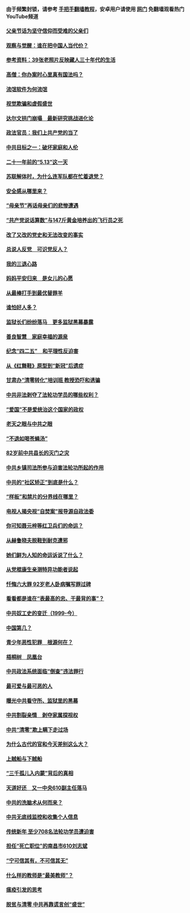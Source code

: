 #### 由于频繁封锁，请参考 [手把手翻墙教程](https://github.com/gfw-breaker/guides/wiki/)，安卓用户请使用 [网门](https://github.com/gfw-breaker/nogfw/blob/master/dl.md?t=06211601) 免翻墙观看热门YouTube频道 

#### [父亲节话为坚守信仰而受难的父亲们](../pages/19/427033.md?t=06211601) 

#### [观察与觉醒：谁在把中国人当代价？](../pages/19/426987.md?t=06211601) 

#### [参考资料：39张老照片反映藏人三十年代的生活](../pages/19/426471.md?t=06211601) 

#### [高僧：你办案时心里真有国法吗？](../pages/19/426530.md?t=06211601) 

#### [流氓软件为何流氓](../pages/19/426531.md?t=06211601) 

#### [视觉欺骗和虚假盛世](../pages/19/426443.md?t=06211601) 

#### [达尔文拱门崩塌　最新研究挑战进化论](../pages/19/426009.md?t=06211601) 

#### [政法官员：我们上共产党的当了](../pages/19/425351.md?t=06211601) 

#### [中共目标之一：破坏家庭和人伦](../pages/19/424454.md?t=06211601) 

#### [二十一年前的“5.13”这一天](../pages/19/424814.md?t=06211601) 

#### [苏联解体时，为什么连军队都在忙着退党？](../pages/19/424335.md?t=06211601) 

#### [安全感从哪里来？](../pages/19/424336.md?t=06211601) 

#### [“母亲节”再话母亲们的悲惨遭遇](../pages/19/424234.md?t=06211601) 

#### [“共产党说话算数”与147斤黄金培养出的飞行员之死](../pages/19/424115.md?t=06211601) 

#### [改了又改的党史和无法改变的事实](../pages/19/424037.md?t=06211601) 

#### [总说人反党　可识党反人？](../pages/19/423820.md?t=06211601) 

#### [我的三退心路](../pages/19/423876.md?t=06211601) 

#### [妈妈平安归来　是女儿的心愿](../pages/19/423947.md?t=06211601) 

#### [从最棒打手到最优替罪羊](../pages/19/423819.md?t=06211601) 

#### [谁怕好人多？](../pages/19/423774.md?t=06211601) 

#### [监狱长们纷纷落马　更多监狱黑幕暴露](../pages/19/423787.md?t=06211601) 

#### [善良智慧　家庭幸福的源泉](../pages/19/423632.md?t=06211601) 

#### [纪念“四二五”　和平理性反迫害](../pages/19/423660.md?t=06211601) 

#### [从《红舞鞋》原型到“新冠”后遗症](../pages/19/423509.md?t=06211601) 

#### [甘肃办“清零转化”培训班 教授恐吓和诱骗](../pages/19/423498.md?t=06211601) 

#### [中共非法剥夺了法轮功学员的哪些权利？](../pages/19/423392.md?t=06211601) 

#### [“爱国”不是爱统治这个国家的政权](../pages/19/423029.md?t=06211601) 

#### [老天之眼与中共之眼](../pages/19/423378.md?t=06211601) 

#### [“不退如喝苍蝇汤”](../pages/19/423287.md?t=06211601) 

#### [82岁前中共县长的灭门之灾](../pages/19/423055.md?t=06211601) 

#### [中共乡镇司法所参与迫害法轮功所起的作用](../pages/19/423064.md?t=06211601) 

#### [中共的“社区矫正”到底是什么？](../pages/19/422870.md?t=06211601) 

#### [“样板”和禁片的分界线在哪里？](../pages/19/422704.md?t=06211601) 

#### [电视人揭央视“自焚案”报导源自政法委](../pages/19/422770.md?t=06211601) 

#### [你可知聂元梓等红卫兵们的命运？](../pages/19/422848.md?t=06211601) 

#### [从赫鲁晓夫脱鞋到耐克遭邪](../pages/19/422826.md?t=06211601) 

#### [她们鲜为人知的命运诉说了什么？](../pages/19/422754.md?t=06211601) 

#### [从党棍康生亲测特异功能者说起](../pages/19/422657.md?t=06211601) 

#### [忏悔六大罪 92岁老人卧病嘱写罪过碑](../pages/19/422750.md?t=06211601) 

#### [看看都是谁在“表最高的忠、干最背的事”？](../pages/19/422703.md?t=06211601) 

#### [中共奴工史的变迁（1999-今）](../pages/19/422656.md?t=06211601) 

#### [中国第几？](../pages/19/422496.md?t=06211601) 

#### [青少年恶性犯罪　根源何在？](../pages/19/422449.md?t=06211601) 

#### [梧桐树　凤凰台](../pages/19/422442.md?t=06211601) 

#### [中共政法系统面临“倒查”违法罪行](../pages/19/422497.md?t=06211601) 

#### [最可爱与最可恶的人](../pages/19/422448.md?t=06211601) 

#### [曝光中共看守所、监狱里的黑幕](../pages/19/422390.md?t=06211601) 

#### [中共割裂亲情　剥夺家属探视权](../pages/19/422364.md?t=06211601) 

#### [中共“清零”欺上瞒下走过场](../pages/19/422306.md?t=06211601) 

#### [为什么古代的官和今天差别这么大？](../pages/19/422228.md?t=06211601) 

#### [上贼船与下贼船](../pages/19/422276.md?t=06211601) 

#### [“三千孤儿入内蒙”背后的真相](../pages/19/422229.md?t=06211601) 

#### [天道好还　又一中央610副主任落马](../pages/19/422155.md?t=06211601) 

#### [中共的洗脑术从何而来？](../pages/19/422154.md?t=06211601) 

#### [中共无底线监控和收集个人信息](../pages/19/422039.md?t=06211601) 

#### [传统新年 至少708名法轮功学员遭迫害](../pages/19/421946.md?t=06211601) 

#### [担任“死亡职位”的南昌市610刘志斌](../pages/19/421957.md?t=06211601) 

#### [“宁可信其有，不可信其无”](../pages/19/421691.md?t=06211601) 

#### [什么样的教师是“最美教师”？](../pages/19/421755.md?t=06211601) 

#### [瘟疫引发的思考](../pages/19/421594.md?t=06211601) 

#### [脱贫与清零 中共再靠谎言创“盛世”](../pages/19/421590.md?t=06211601) 

